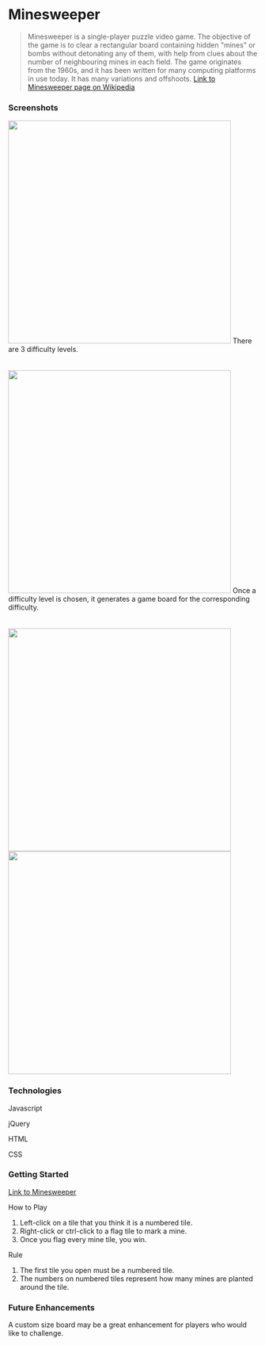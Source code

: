 # Minesweeper
 
>Minesweeper is a single-player puzzle video game. The objective of the game is to clear a rectangular board containing hidden "mines" or bombs without detonating any of them, with help from clues about the number of neighbouring mines in each field. The game originates from the 1960s, and it has been written for many computing platforms in use today. It has many variations and offshoots.
[Link to Minesweeper page on Wikipedia](https://en.wikipedia.org/wiki/Minesweeper_(video_game))





### Screenshots

<img src="https://imgur.com/cL6EPKd.png" width="450px">
There are 3 difficulty levels.
<br><br><br>

<img src="https://i.imgur.com/Br1Xqlf.png" width="450px">
Once a difficulty level is chosen, it generates a game board for the corresponding difficulty. 
<br><br><br>

<img src="https://i.imgur.com/jTFKDbo.png" width="450px">


<img src="https://i.imgur.com/2urgfsK.png" width="450px">

### Technologies

Javascript

jQuery

HTML

CSS


### Getting Started

[Link to Minesweeper](https://sungjun0110.github.io/minesweeper/)

How to Play
1. Left-click on a tile that you think it is a numbered tile.
2. Right-click or ctrl-click to a flag tile to mark a mine.
3. Once you flag every mine tile, you win.

Rule
1. The first tile you open must be a numbered tile.
2. The numbers on numbered tiles represent how many mines are planted around the tile.

### Future Enhancements

A custom size board may be a great enhancement for players who would like to challenge.
